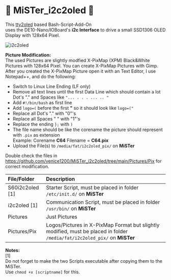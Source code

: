 # 👾 MiSTer_i2c2oled 👾  
  
This [tty2oled](https://github.com/venice1200/MiSTer_tty2oled) based Bash-Script-Add-On  
uses the DE10-Nano/IOBoard's **i2c Interface** to drive a small SSD1306 OLED Display with 128x64 Pixel.  
  
![i2c2oled](https://github.com/venice1200/MiSTer_i2c2oled/blob/main/Pictures/SSD1306_MiSTer_small.jpg?raw=true)  
  
**Picture Modification:**  
The used Pictures are slightly modfied X-PixMap (XPM) Black&White Pictures with 128x64 Pixel.
You can create X-PixMap Pictures with Gimp.  
After you created the X-PixMap Picture open it with an Text Editor, I use Notepad++, and do the following:
* Switch to Linux Line Ending (LF only)
* Remove all text lines until the first Data Line which should contain a lot Dot's "." and Spaces like `"... . . . ... .. "`
* Add `#!/bin/bash` as first line
* Add `logo=(` before the first **"** so it should look like `logo=("`
* Replace all Dot's "." with "0"'s
* Replace all Spaces " " with "1"'s
* Replace the ending `};` with `)`
* The file name should be like the corename the picture should represent with `.pix` as extension  
  Example: Corename **C64** Filename = **C64.pix**  
* Upload the File(s) to `/media/fat/i2c2oled_pix/` on **MiSTer**
  
Double check the files in https://github.com/venice1200/MiSTer_i2c2oled/tree/main/Pictures/Pix for correct modification.
  
| File/Folder | Description |
| :--- | :--- |
| S60i2c2oled [1] | Starter Script, must be placed in folder `/etc/init.d/` on **MiSTer** |
| i2c2oled [1] | Communication Script, must be placed in folder `/usr/bin/` on **MiSTer** |
| Pictures | Just Pictures |  
| Pictures/Pix | Logos/Pictures in X-PixMap Format but slightly modified, must be placed in folder `/media/fat/i2c2oled_pix/` on **MiSTer** |  
  
**Notes:**  
[1]  
Do not forget to make the two Scripts executable after copying them to the MiSTer.  
Use `chmod +x [scriptname]` for this.
